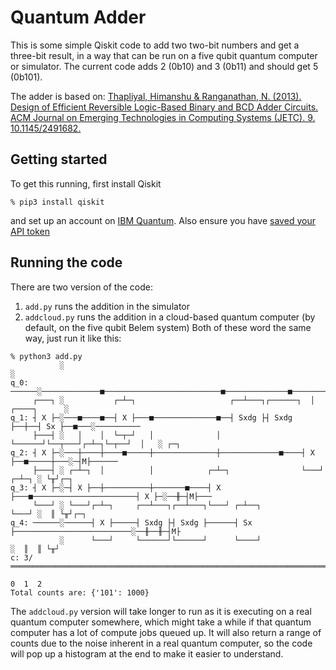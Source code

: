 # Quantum Adder
This is some simple Qiskit code to add two two-bit numbers and get a three-bit result, in a way that can be run on a five qubit quantum computer or simulator. The current code adds 2 (0b10) and 3 (0b11) and should get 5 (0b101).

The adder is based on: [Thapliyal, Himanshu & Ranganathan, N. (2013). Design of Efficient Reversible Logic-Based Binary and BCD Adder Circuits. ACM Journal on Emerging Technologies in Computing Systems (JETC). 9. 10.1145/2491682.](https://www.researchgate.net/publication/262163558_Design_of_Efficient_Reversible_Logic-Based_Binary_and_BCD_Adder_Circuits)

## Getting started
To get this running, first install Qiskit
```
% pip3 install qiskit
```
and set up an account on [IBM Quantum](https://quantum-computing.ibm.com/). Also ensure you have [saved your API token](https://quantum-computing.ibm.com/lab/docs/iql/manage/account/ibmq)

## Running the code
There are two version of the code:
1. `add.py` runs the addition in the simulator
2. `addcloud.py` runs the addition in a cloud-based quantum computer (by default, on the five qubit Belem system)
Both of these word the same way, just run it like this:
```
% python3 add.py
           ░                                                                      ░          
q_0: ──────░─────────────■──────────────────────────■──────────────■──────────────░──────────
     ┌───┐ ░           ┌─┴─┐                     ┌──┴───┐┌──────┐  │  ┌────┐      ░          
q_1: ┤ X ├─░───■────■──┤ X ├───■──────────────■──┤ Sxdg ├┤ Sxdg ├──┼──┤ Sx ├──■───░──────────
     ├───┤ ░   │    │  └─┬─┘   │              │  └──────┘└──┬───┘┌─┴─┐└─┬──┘  │   ░ ┌─┐      
q_2: ┤ X ├─░───┼────┼────■─────┼──────────────┼─────────────■────┤ X ├──■─────┼───░─┤M├──────
     ├───┤ ░ ┌─┴─┐  │          │            ┌─┴─┐                └───┘      ┌─┴─┐ ░ └╥┘┌─┐   
q_3: ┤ X ├─░─┤ X ├──┼──────────┼───────■────┤ X ├───■───────────────────────┤ X ├─░──╫─┤M├───
     └───┘ ░ └───┘┌─┴─┐     ┌──┴───┐┌──┴───┐└───┘ ┌─┴──┐                    └───┘ ░  ║ └╥┘┌─┐
q_4: ──────░──────┤ X ├─────┤ Sxdg ├┤ Sxdg ├──────┤ Sx ├──────────────────────────░──╫──╫─┤M├
           ░      └───┘     └──────┘└──────┘      └────┘                          ░  ║  ║ └╥┘
c: 3/════════════════════════════════════════════════════════════════════════════════╩══╩══╩═
                                                                                     0  1  2 
Total counts are: {'101': 1000}
```
The `addcloud.py` version will take longer to run as it is executing on a real quantum computer somewhere, which might take a while if that quantum computer has a lot of compute jobs queued up. It will also return a range of counts due to the noise inherent in a real quantum computer, so the code will pop up a histogram at the end to make it easier to understand.
